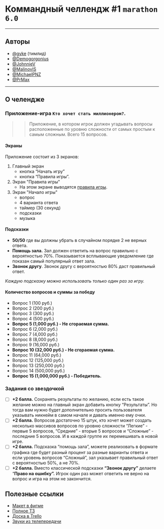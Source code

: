 
# Коммандный челлендж #1 `marathon 6.0`
----
## Авторы
 - [@gyke]("https://github.com/Gyke") (тимлид)
 - [@Demogorgonius](https://github.com/Demogorgonius)
 - [@JohnnieV](https://github.com/JohnnieV)
 - [@MalinovIS](https://github.com/MalinovIS)
 - [@MichaelPNZ](https://github.com/MichaelPNZ)
 - [@PrMax](https://github.com/PrMax)
----
## О челендже
### Приложение-игра `Кто хочет стать миллионером?`.

>> Приложение, в котором игрок должен угадывать вопросы расположенные по уровню сложности от самых простым к самым сложным. Всего 15 вопросов. 

#### Экраны
Приложение состоит из 3 экранов:
1. Главный экран
    - кнопка “Начать игру”
    - кнопка “Правила игры”.
2. Экран "Правила игры"
    - На этом экране выводятся [правила игры](https://ru.wikipedia.org/wiki/Кто_хочет_стать_миллионером%3F).
3. Экран "Начало игры"
    - вопрос
    - 4 варианта ответа
    - таймер (30 секунд)
    - подсказки
    - музыка

#### Подсказки
- **50/50** где вы должны убрать в случайном порядке 2 не верных ответа.
- **Помощь зала.** Зал должен ответить на вопрос правильно с вероятностью 70%. Показывается всплывающие уведомление где показан самый популярный ответ зала.
- **Звонок другу**. Звонок другу с вероятностью 80% даст правильный ответ.

*Каждую подсказку можно использовать только один раз за игру.*

#### **Количество вопросов и суммы за победу**
- Вопрос 1 (100 руб.)
- Вопрос 2 (200 руб.)
- Вопрос 3 (300 руб.)
- Вопрос 4 (500 руб.)
- **Вопрос 5 (1,000 руб.) - Не сгораемая сумма.**
- Вопрос 6 (2,000 руб.)
- Вопрос 7 (4,000 руб.)
- Вопрос 8 (8,000 руб.)
- Вопрос 9 (16,000 руб.)
- **Вопрос 10 (32,000 руб.) - Не сгораемая сумма.**
- Вопрос 11 (64,000 руб.)
- Вопрос 12 (125,000 руб.)
- Вопрос 13 (250,000 руб.)
- Вопрос 14 (500,000 руб.)
- **Вопрос 15 (1,000,000 руб.) - Победитель.**

### Задания со звездочкой
- [ ] **+2 балла.** Сохранять результаты по желанию, если есть такое желание можно на главный экран добавить кнопку “Результаты”. Но тогда вам нужно будет дополнительно просить пользователя указывать никнейм в самом начале и давать именно ему очки.
- [ ] **+2 балла.** Вопросов достаточно 15 штук, кто хочет может создать несколько массивов вопросов по уровню сложности “Легкие” - первые 5 вопросов, “Средние” - вторые 5 вопросов и “Сложные” - последние 5 вопросов. И в каждой группе их перемешивать в новой игре.
- [ ] **+2 балла.** Подсказка “помощь зала”, можете реализовать в формате графика где будет разный процент за разные варианты ответа и если уровень вопросов “Сложный”, зал указывает правильный ответ с вероятностью 50%, а не 70%.
- [ ] **+2 балла.** Вместо классической подсказки **“Звонок другу”** делаете “**Право на ошибку”.** Игрок один раз может ответить не верно на вопрос и игра на этом не закончится.

## Полезные ссылки
 - [Макет в фигме]("https://www.figma.com/file/qHoil3MxITKKHeOTSTxj0s/")
 - [Полное ТЗ](https://solid-llama-3ab.notion.site/CHALLENGE-1-MARATHON-6-5dedfa7163da410b92b2aec628692baa)
 - [Доска в Trello](https://trello.com/b/8vojUyeX/кто-хочет-стать-миллионером)
 - [Звуки из телепередачи](https://allsoundsaround.com/zvuki-iz-teleperedachi-kto-hochet-stat-millionerom/)
